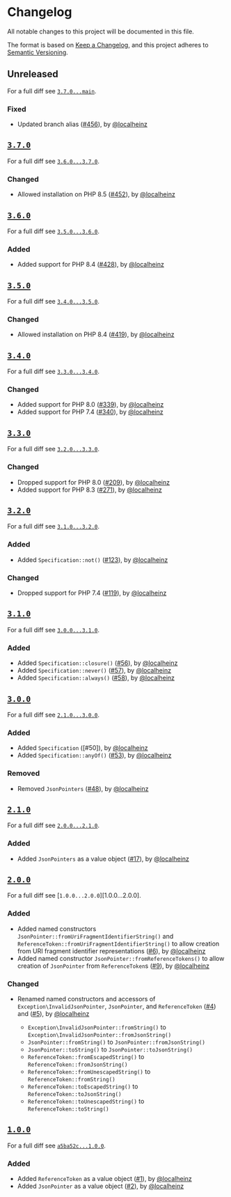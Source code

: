 # Changelog

All notable changes to this project will be documented in this file.

The format is based on [Keep a Changelog](https://keepachangelog.com/en/1.0.0/), and this project adheres to [Semantic Versioning](https://semver.org/spec/v2.0.0.html).

## Unreleased

For a full diff see [`3.7.0...main`][3.7.0...main].

### Fixed

- Updated branch alias ([#456]), by [@localheinz]

## [`3.7.0`][3.7.0]

For a full diff see [`3.6.0...3.7.0`][3.6.0...3.7.0].

### Changed

- Allowed installation on PHP 8.5 ([#452]), by [@localheinz]

## [`3.6.0`][3.6.0]

For a full diff see [`3.5.0...3.6.0`][3.5.0...3.6.0].

### Added

- Added support for PHP 8.4 ([#428]), by [@localheinz]

## [`3.5.0`][3.5.0]

For a full diff see [`3.4.0...3.5.0`][3.4.0...3.5.0].

### Changed

- Allowed installation on PHP 8.4 ([#419]), by [@localheinz]

## [`3.4.0`][3.4.0]

For a full diff see [`3.3.0...3.4.0`][3.3.0...3.4.0].

### Changed

- Added support for PHP 8.0 ([#339]), by [@localheinz]
- Added support for PHP 7.4 ([#340]), by [@localheinz]

## [`3.3.0`][3.3.0]

For a full diff see [`3.2.0...3.3.0`][3.2.0...3.3.0].

### Changed

- Dropped support for PHP 8.0 ([#209]), by [@localheinz]
- Added support for PHP 8.3 ([#271]), by [@localheinz]

## [`3.2.0`][3.2.0]

For a full diff see [`3.1.0...3.2.0`][3.1.0...3.2.0].

### Added

- Added `Specification::not()` ([#123]), by [@localheinz]

### Changed

- Dropped support for PHP 7.4 ([#119]), by [@localheinz]

## [`3.1.0`][3.1.0]

For a full diff see [`3.0.0...3.1.0`][3.0.0...3.1.0].

### Added

- Added `Specification::closure()` ([#56]), by [@localheinz]
- Added `Specification::never()` ([#57]), by [@localheinz]
- Added `Specification::always()` ([#58]), by [@localheinz]

## [`3.0.0`][3.0.0]

For a full diff see [`2.1.0...3.0.0`][2.1.0...3.0.0].

### Added

- Added `Specification` ([#50]), by [@localheinz]
- Added `Specification::anyOf()` ([#53]), by [@localheinz]

### Removed

- Removed `JsonPointers`  ([#48]), by [@localheinz]

## [`2.1.0`][2.1.0]

For a full diff see [`2.0.0...2.1.0`][2.0.0...2.1.0].

### Added

- Added `JsonPointers` as a value object  ([#17]), by [@localheinz]

## [`2.0.0`][2.0.0]

For a full diff see [`1.0.0...2.0.0`][1.0.0...2.0.0].

### Added

- Added named constructors `JsonPointer::fromUriFragmentIdentifierString()` and `ReferenceToken::fromUriFragmentIdentifierString()` to allow creation from URI fragment identifier representations ([#6]), by [@localheinz]
- Added named constructor `JsonPointer::fromReferenceTokens()` to allow creation of `JsonPointer` from `ReferenceToken`s ([#9]), by [@localheinz]

### Changed

- Renamed named constructors and accessors of `Exception\InvalidJsonPointer`, `JsonPointer`, and `ReferenceToken` ([#4]) and ([#5]), by [@localheinz]

  - `Exception\InvalidJsonPointer::fromString()` to `Exception\InvalidJsonPointer::fromJsonString()`
  - `JsonPointer::fromString()` to `JsonPointer::fromJsonString()`
  - `JsonPointer::toString()` to `JsonPointer::toJsonString()`
  - `ReferenceToken::fromEscapedString()` to `ReferenceToken::fromJsonString()`
  - `ReferenceToken::fromUnescapedString()` to `ReferenceToken::fromString()`
  - `ReferenceToken::toEscapedString()` to `ReferenceToken::toJsonString()`
  - `ReferenceToken::toUnescapedString()` to `ReferenceToken::toString()`

## [`1.0.0`][1.0.0]

For a full diff see [`a5ba52c...1.0.0`][a5ba52c...1.0.0].

### Added

- Added `ReferenceToken` as a value object ([#1]), by [@localheinz]
- Added `JsonPointer` as a value object ([#2]), by [@localheinz]

[1.0.0]: https://github.com/ergebnis/json-pointer/releases/tag/1.0.0
[2.0.0]: https://github.com/ergebnis/json-pointer/releases/tag/2.0.0
[2.1.0]: https://github.com/ergebnis/json-pointer/releases/tag/2.1.0
[3.0.0]: https://github.com/ergebnis/json-pointer/releases/tag/3.0.0
[3.1.0]: https://github.com/ergebnis/json-pointer/releases/tag/3.1.0
[3.2.0]: https://github.com/ergebnis/json-pointer/releases/tag/3.2.0
[3.3.0]: https://github.com/ergebnis/json-pointer/releases/tag/3.3.0
[3.4.0]: https://github.com/ergebnis/json-pointer/releases/tag/3.4.0
[3.5.0]: https://github.com/ergebnis/json-pointer/releases/tag/3.5.0
[3.6.0]: https://github.com/ergebnis/json-pointer/releases/tag/3.6.0
[3.7.0]: https://github.com/ergebnis/json-pointer/releases/tag/3.7.0

[a5ba52c...1.0.0]: https://github.com/ergebnis/json-pointer/compare/a5ba52c...1.0.0
[1.0.0...main]: https://github.com/ergebnis/json-pointer/compare/1.0.0...main
[2.0.0...2.1.0]: https://github.com/ergebnis/json-pointer/compare/2.0.0...2.1.0
[2.1.0...3.0.0]: https://github.com/ergebnis/json-pointer/compare/2.1.0...3.0.0
[3.0.0...3.1.0]: https://github.com/ergebnis/json-pointer/compare/3.0.0...3.1.0
[3.1.0...3.2.0]: https://github.com/ergebnis/json-pointer/compare/3.1.0...3.2.0
[3.2.0...3.3.0]: https://github.com/ergebnis/json-pointer/compare/3.2.0...3.3.0
[3.3.0...3.4.0]: https://github.com/ergebnis/json-pointer/compare/3.3.0...3.4.0
[3.4.0...3.5.0]: https://github.com/ergebnis/json-pointer/compare/3.4.0...3.5.0
[3.5.0...3.6.0]: https://github.com/ergebnis/json-pointer/compare/3.5.0...3.6.0
[3.6.0...3.7.0]: https://github.com/ergebnis/json-pointer/compare/3.6.0...3.7.0
[3.7.0...main]: https://github.com/ergebnis/json-pointer/compare/3.7.0...main

[#1]: https://github.com/ergebnis/json-pointer/pull/1
[#2]: https://github.com/ergebnis/json-pointer/pull/2
[#4]: https://github.com/ergebnis/json-pointer/pull/4
[#5]: https://github.com/ergebnis/json-pointer/pull/5
[#6]: https://github.com/ergebnis/json-pointer/pull/6
[#9]: https://github.com/ergebnis/json-pointer/pull/9
[#17]: https://github.com/ergebnis/json-pointer/pull/17
[#48]: https://github.com/ergebnis/json-pointer/pull/48
[#53]: https://github.com/ergebnis/json-pointer/pull/53
[#56]: https://github.com/ergebnis/json-pointer/pull/56
[#57]: https://github.com/ergebnis/json-pointer/pull/57
[#58]: https://github.com/ergebnis/json-pointer/pull/58
[#119]: https://github.com/ergebnis/json-pointer/pull/119
[#123]: https://github.com/ergebnis/json-pointer/pull/123
[#209]: https://github.com/ergebnis/json-pointer/pull/209
[#271]: https://github.com/ergebnis/json-pointer/pull/271
[#339]: https://github.com/ergebnis/json-pointer/pull/339
[#340]: https://github.com/ergebnis/json-pointer/pull/340
[#419]: https://github.com/ergebnis/json-pointer/pull/419
[#428]: https://github.com/ergebnis/json-pointer/pull/428
[#452]: https://github.com/ergebnis/json-pointer/pull/452
[#456]: https://github.com/ergebnis/json-pointer/pull/456

[@localheinz]: https://github.com/localheinz
